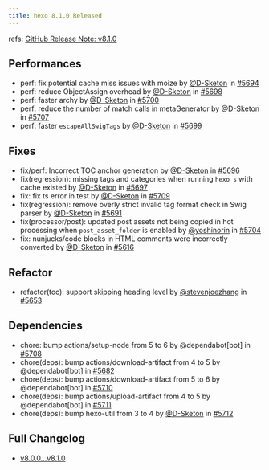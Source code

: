 ```yaml
---
title: hexo 8.1.0 Released
---
```


refs: [GitHub Release Note: v8.1.0](https://github.com/hexojs/hexo/releases/tag/v8.1.0)

## Performances

- perf: fix potential cache miss issues with moize by [@D-Sketon] in [#5694](https://github.com/hexojs/hexo/pull/5694)
- perf: reduce ObjectAssign overhead by [@D-Sketon] in [#5698](https://github.com/hexojs/hexo/pull/5698)
- perf: faster archy by [@D-Sketon] in [#5700](https://github.com/hexojs/hexo/pull/5700)
- perf: reduce the number of match calls in metaGenerator by [@D-Sketon] in [#5707](https://github.com/hexojs/hexo/pull/5707)
- perf: faster `escapeAllSwigTags` by [@D-Sketon] in [#5699](https://github.com/hexojs/hexo/pull/5699)

## Fixes

- fix/perf: Incorrect TOC anchor generation by [@D-Sketon] in [#5696](https://github.com/hexojs/hexo/pull/5696)
- fix(regression): missing tags and categories when running `hexo s` with cache existed by [@D-Sketon] in [#5697](https://github.com/hexojs/hexo/pull/5697)
- fix: fix ts error in test by [@D-Sketon] in [#5709](https://github.com/hexojs/hexo/pull/5709)
- fix(regression): remove overly strict invalid tag format check in Swig parser by [@D-Sketon] in [#5691](https://github.com/hexojs/hexo/pull/5691)
- fix(processor/post): updated post assets not being copied in hot processing when `post_asset_folder` is enabled by [@yoshinorin] in [#5704](https://github.com/hexojs/hexo/pull/5704)
- fix: nunjucks/code blocks in HTML comments were incorrectly converted by [@D-Sketon] in [#5616](https://github.com/hexojs/hexo/pull/5616)

## Refactor

- refactor(toc): support skipping heading level by [@stevenjoezhang] in [#5653](https://github.com/hexojs/hexo/pull/5653)

## Dependencies

- chore: bump actions/setup-node from 5 to 6 by @dependabot[bot] in [#5708](https://github.com/hexojs/hexo/pull/5708)
- chore(deps): bump actions/download-artifact from 4 to 5 by @dependabot[bot] in [#5682](https://github.com/hexojs/hexo/pull/5682)
- chore(deps): bump actions/download-artifact from 5 to 6 by @dependabot[bot] in [#5710](https://github.com/hexojs/hexo/pull/5710)
- chore(deps): bump actions/upload-artifact from 4 to 5 by @dependabot[bot] in [#5711](https://github.com/hexojs/hexo/pull/5711)
- chore(deps): bump hexo-util from 3 to 4 by [@D-Sketon] in [#5712](https://github.com/hexojs/hexo/pull/5712)

## Full Changelog

- [v8.0.0...v8.1.0](https://github.com/hexojs/hexo/compare/v8.0.0...v8.1.0)

[@stevenjoezhang]: https://github.com/stevenjoezhang
[@D-Sketon]: https://github.com/D-Sketon
[@yoshinorin]: https://github.com/yoshinorin

